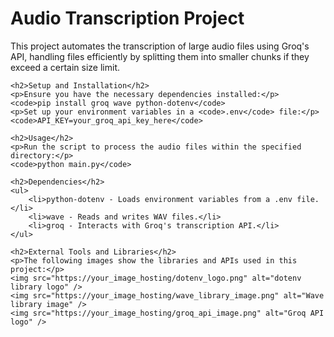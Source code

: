 <!DOCTYPE html>
<html lang="en">
<head>
    <meta charset="UTF-8">
    <meta name="viewport" content="width=device-width, initial-scale=1.0">
    <title>Project README</title>
</head>
<body>
    <h1>Audio Transcription Project</h1>
    <p>This project automates the transcription of large audio files using Groq's API, handling files efficiently by splitting them into smaller chunks if they exceed a certain size limit.</p>

    <h2>Setup and Installation</h2>
    <p>Ensure you have the necessary dependencies installed:</p>
    <code>pip install groq wave python-dotenv</code>
    <p>Set up your environment variables in a <code>.env</code> file:</p>
    <code>API_KEY=your_groq_api_key_here</code>

    <h2>Usage</h2>
    <p>Run the script to process the audio files within the specified directory:</p>
    <code>python main.py</code>

    <h2>Dependencies</h2>
    <ul>
        <li>python-dotenv - Loads environment variables from a .env file.</li>
        <li>wave - Reads and writes WAV files.</li>
        <li>groq - Interacts with Groq's transcription API.</li>
    </ul>

    <h2>External Tools and Libraries</h2>
    <p>The following images show the libraries and APIs used in this project:</p>
    <img src="https://your_image_hosting/dotenv_logo.png" alt="dotenv library logo" />
    <img src="https://your_image_hosting/wave_library_image.png" alt="Wave library image" />
    <img src="https://your_image_hosting/groq_api_image.png" alt="Groq API logo" />


</body>
</html>
